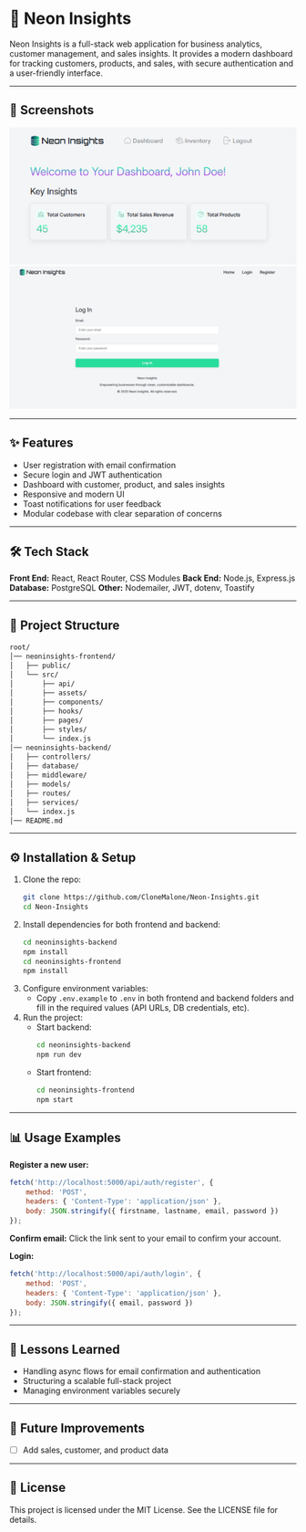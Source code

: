 # 🚀 Neon Insights
Neon Insights is a full-stack web application for business analytics, customer management, and sales insights. It provides a modern dashboard for tracking customers, products, and sales, with secure authentication and a user-friendly interface.

---

## 📸 Screenshots
![Dashboard](neoninsights-frontend/public/app-screenshots/dashboard-screenshot.png)
![Login](neoninsights-frontend/public/app-screenshots/login-screenshot.png)
<!-- Add more screenshots as needed -->

---

## ✨ Features
- User registration with email confirmation
- Secure login and JWT authentication
- Dashboard with customer, product, and sales insights
- Responsive and modern UI
- Toast notifications for user feedback
- Modular codebase with clear separation of concerns

---

## 🛠 Tech Stack
**Front End:**  React, React Router, CSS Modules
**Back End:**  Node.js, Express.js
**Database:**  PostgreSQL
**Other:**  Nodemailer, JWT, dotenv, Toastify

---

## 📂 Project Structure
```
root/
│── neoninsights-frontend/
│   ├── public/
│   └── src/
│       ├── api/
│       ├── assets/
│       ├── components/
│       ├── hooks/
│       ├── pages/
│       ├── styles/
│       └── index.js
│── neoninsights-backend/
│   ├── controllers/
│   ├── database/
│   ├── middleware/
│   ├── models/
│   ├── routes/
│   ├── services/
│   └── index.js
│── README.md
```

---

## ⚙️ Installation & Setup
1. Clone the repo:
	 ```sh
	 git clone https://github.com/CloneMalone/Neon-Insights.git
	 cd Neon-Insights
	 ```
2. Install dependencies for both frontend and backend:
	 ```sh
	 cd neoninsights-backend
	 npm install
	 cd neoninsights-frontend
	 npm install
	 ```
3. Configure environment variables:
	 - Copy `.env.example` to `.env` in both frontend and backend folders and fill in the required values (API URLs, DB credentials, etc).
4. Run the project:
	 - Start backend:
		 ```sh
		 cd neoninsights-backend
		 npm run dev
		 ```
	 - Start frontend:
		 ```sh
		 cd neoninsights-frontend
		 npm start
		 ```

---

## 📊 Usage Examples
**Register a new user:**
```js
fetch('http://localhost:5000/api/auth/register', {
	method: 'POST',
	headers: { 'Content-Type': 'application/json' },
	body: JSON.stringify({ firstname, lastname, email, password })
});
```

**Confirm email:**
Click the link sent to your email to confirm your account.

**Login:**
```js
fetch('http://localhost:5000/api/auth/login', {
	method: 'POST',
	headers: { 'Content-Type': 'application/json' },
	body: JSON.stringify({ email, password })
});
```

---

## 🧠 Lessons Learned
- Handling async flows for email confirmation and authentication
- Structuring a scalable full-stack project
- Managing environment variables securely

---

## 🚀 Future Improvements
- [ ] Add sales, customer, and product data

---

## 📜 License
This project is licensed under the MIT License. See the LICENSE file for details.
